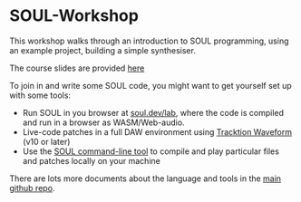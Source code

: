 # SOUL-Workshop

This workshop walks through an introduction to SOUL programming, using an example project, building a simple synthesiser.

The course slides are provided [here](./Workshop.pdf)

To join in and write some SOUL code, you might want to get yourself set up with some tools:

- Run SOUL in you browser at [soul.dev/lab](https://soul.dev/lab), where the code is compiled and run in a browser as WASM/Web-audio.
- Live-code patches in a full DAW environment using [Tracktion Waveform](https://www.tracktion.com/products/waveform-free) (v10 or later)
- Use the [SOUL command-line tool](./SOUL_Command.md) to compile and play particular files and patches locally on your machine

There are lots more documents about the language and tools in the [main github repo](https://github.com/soul-lang/SOUL/tree/master/docs).
